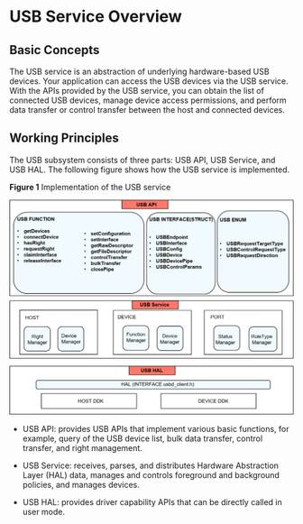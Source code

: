# USB Service Overview<a name="EN-US_TOPIC_0000001222914233"></a>

## Basic Concepts<a name="section433mcpsimp"></a>

The USB service is an abstraction of underlying hardware-based USB devices. Your application can access the USB devices via the USB service. With the APIs provided by the USB service, you can obtain the list of connected USB devices, manage device access permissions, and perform data transfer or control transfer between the host and connected devices.

## Working Principles<a name="section485mcpsimp"></a>

The USB subsystem consists of three parts: USB API, USB Service, and USB HAL. The following figure shows how the USB service is implemented.

**Figure  1**  Implementation of the USB service<a name="fig913672814333"></a>  


![](figures/en-us_image_0000001237821727.png)

-   USB API: provides USB APIs that implement various basic functions, for example, query of the USB device list, bulk data transfer, control transfer, and right management.

-   USB Service: receives, parses, and distributes Hardware Abstraction Layer \(HAL\) data, manages and controls foreground and background policies, and manages devices.

-   USB HAL: provides driver capability APIs that can be directly called in user mode.

